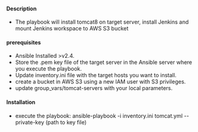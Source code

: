
#### Description

- The playbook will install tomcat8 on target server, install Jenkins and mount Jenkins workspace to AWS S3 bucket


#### prerequisites

- Ansible Installed >v2.4.
- Store the .pem key file of the target server in the Ansible server where you execute the playbook.
- Update inventory.ini file with the target hosts you want to install.  
- create a bucket in AWS S3 using a new IAM user with S3 privileges. 
- update group_vars/tomcat-servers with your local parameters.

#### Installation

- execute the playbook: ansible-playbook -i inventory.ini tomcat.yml --private-key (path to key file)
